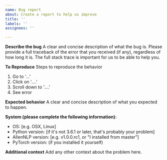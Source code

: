 ```yaml
---
name: Bug report
about: Create a report to help us improve
title: ''
labels: ''
assignees: ''

---
```


**Describe the bug**
A clear and concise description of what the bug is.
Please provide a full traceback of the error that you received (if any), regardless of how long it is. The full stack trace is important for us to be able to help you.

**To Reproduce**
Steps to reproduce the behavior
1. Go to '...'
2. Click on '....'
3. Scroll down to '....'
4. See error

**Expected behavior**
A clear and concise description of what you expected to happen.

**System (please complete the following information):**
 - OS: [e.g. OSX, Linux]
 - Python version: [if it's not 3.6.1 or later, that's probably your problem]
 - AllenNLP version: [e.g. v1.0.0.rc1, or "I installed from master"]
 - PyTorch version: (if you installed it yourself)

**Additional context**
Add any other context about the problem here.
